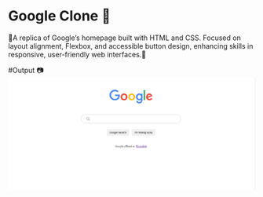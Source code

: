 # Google Clone 🚀
 🎲A replica of Google’s homepage built with HTML and CSS. Focused on layout alignment, Flexbox, and accessible button design, enhancing skills in responsive, user-friendly web interfaces.🎲

#Output 📷
![Alt Text](image.png)


